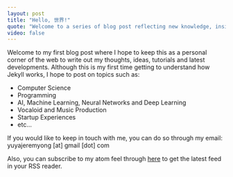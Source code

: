 ```yaml
---
layout: post
title: "Hello, 世界!"
quote: "Welcome to a series of blog post reflecting new knowledge, insight and thoughts on various topics."
video: false
---
```


Welcome to my first blog post where I hope to keep this as a personal corner of the web to write out my thoughts, ideas, tutorials and latest developments. Although this is my first time getting to understand how Jekyll works, I hope to post on topics such as:

* Computer Science
* Programming
* AI, Machine Learning, Neural Networks and Deep Learning
* Vocaloid and Music Production
* Startup Experiences
* etc...

If you would like to keep in touch with me, you can do so through my email: yuyajeremyong [at] gmail [dot] com

Also, you can subscribe to my atom feel through [here](http://yutarochan.github.io/atom.xml) to get the latest feed in your RSS reader.
